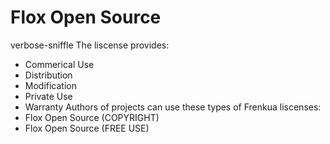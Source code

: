# Flox Open Source
verbose-sniffle
The liscense provides:
- Commerical Use
- Distribution
- Modification
- Private Use
- Warranty
Authors of projects can use these types of Frenkua liscenses:
- Flox Open Source (COPYRIGHT)
- Flox Open Source (FREE USE)
